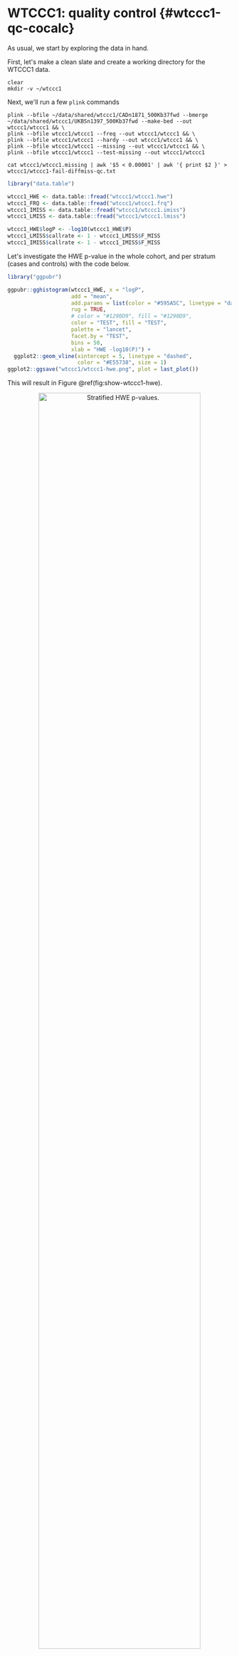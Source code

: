 # WTCCC1: quality control {#wtccc1-qc-cocalc}
<!-- ![](./img/_headers/interactive_plot.png){width=100%} -->





As usual, we start by exploring the data in hand.

First, let's make a clean slate and create a working directory for the WTCCC1 data.

```
clear
mkdir -v ~/wtccc1
```

Next, we'll run a few `plink` commands

```
plink --bfile ~/data/shared/wtccc1/CADn1871_500Kb37fwd --bmerge ~/data/shared/wtccc1/UKBSn1397_500Kb37fwd --make-bed --out wtccc1/wtccc1 && \
plink --bfile wtccc1/wtccc1 --freq --out wtccc1/wtccc1 && \
plink --bfile wtccc1/wtccc1 --hardy --out wtccc1/wtccc1 && \
plink --bfile wtccc1/wtccc1 --missing --out wtccc1/wtccc1 && \
plink --bfile wtccc1/wtccc1 --test-missing --out wtccc1/wtccc1

cat wtccc1/wtccc1.missing | awk '$5 < 0.00001' | awk '{ print $2 }' > wtccc1/wtccc1-fail-diffmiss-qc.txt
```


```r
library("data.table")

wtccc1_HWE <- data.table::fread("wtccc1/wtccc1.hwe")
wtccc1_FRQ <- data.table::fread("wtccc1/wtccc1.frq")
wtccc1_IMISS <- data.table::fread("wtccc1/wtccc1.imiss")
wtccc1_LMISS <- data.table::fread("wtccc1/wtccc1.lmiss")

wtccc1_HWE$logP <- -log10(wtccc1_HWE$P)
wtccc1_LMISS$callrate <- 1 - wtccc1_LMISS$F_MISS
wtccc1_IMISS$callrate <- 1 - wtccc1_IMISS$F_MISS
```



Let's investigate the HWE p-value in the whole cohort, and per stratum (cases and controls) with the code below.

```r
library("ggpubr")

ggpubr::gghistogram(wtccc1_HWE, x = "logP",
                    add = "mean",
                    add.params = list(color = "#595A5C", linetype = "dashed", size = 1),
                    rug = TRUE,
                    # color = "#1290D9", fill = "#1290D9",
                    color = "TEST", fill = "TEST",
                    palette = "lancet",
                    facet.by = "TEST",
                    bins = 50,
                    xlab = "HWE -log10(P)") +
  ggplot2::geom_vline(xintercept = 5, linetype = "dashed",
                      color = "#E55738", size = 1)
ggplot2::ggsave("wtccc1/wtccc1-hwe.png", plot = last_plot())
```

This will result in Figure \@ref(fig:show-wtccc1-hwe).

<div class="figure" style="text-align: center">
<img src="img/gwas_wtccc/WTCCC1-HWE.png" alt="Stratified HWE p-values." width="85%" />
<p class="caption">(\#fig:show-wtccc1-hwe)Stratified HWE p-values.</p>
</div>

We should also inspect the allele frequencies. Note that _by default_ PLINK (whether v0.7, v1.9, or v2.0) stores the alleles as minor (A1) and major (A2), and therefore `--maf` _always_ calculates the frequency of the minor allele (A1).

```r
ggpubr::gghistogram(wtccc1_FRQ, x = "MAF",
                    add = "mean", add.params = list(color = "#595A5C", linetype = "dashed", size = 1),
                    rug = TRUE,
                    color = "#1290D9", fill = "#1290D9",
                    xlab = "minor allele frequency") +
  ggplot2::geom_vline(xintercept = 0.05, linetype = "dashed",
                      color = "#E55738", size = 1)
ggplot2::ggsave("wtccc1/wtccc1-freq.png", plot = last_plot())
```

This will result in Figure \@ref(fig:show-wtccc1-freq).

<div class="figure" style="text-align: center">
<img src="img/gwas_wtccc/WTCCC1-FREQ.png" alt="Minor allele frequencies." width="85%" />
<p class="caption">(\#fig:show-wtccc1-freq)Minor allele frequencies.</p>
</div>

There could be sample with very poor overall call rate, where for many SNPs there is no data. We will want to identify these samples and exclude them. 

```r
ggpubr::gghistogram(wtccc1_IMISS, x = "callrate",
                    add = "mean", add.params = list(color = "#595A5C", linetype = "dashed", size = 1),
                    rug = TRUE, bins = 50,
                    color = "#1290D9", fill = "#1290D9",
                    xlab = "per sample call rate") +
  ggplot2::geom_vline(xintercept = 0.95, linetype = "dashed",
                      color = "#E55738", size = 1)
ggplot2::ggsave("wtccc1/wtccc1-sample-call-rate.png", plot = last_plot())
```

This will result in Figure \@ref(fig:show-wtccc1-callratesample).

<div class="figure" style="text-align: center">
<img src="img/gwas_wtccc/WTCCC1-callrate-samples.png" alt="Per sample call rate." width="85%" />
<p class="caption">(\#fig:show-wtccc1-callratesample)Per sample call rate.</p>
</div>

> Question: What do you notice in the 'per sample call rate' graph? Can you think of a reason why this is? And how would you deal with this?

Lastly, we must inspect the per SNP call rate; we need to know if there are SNPs that have no data for many samples. We will want to identify such SNPs and exclude these.


```r
ggpubr::gghistogram(wtccc1_LMISS, x = "callrate",
                    add = "mean", add.params = list(color = "#595A5C", linetype = "dashed", size = 1),
                    rug = TRUE, bins = 50,
                    color = "#1290D9", fill = "#1290D9",
                    xlab = "per SNP call rate") +
  ggplot2::geom_vline(xintercept = 0.95, linetype = "dashed",
                      color = "#E55738", size = 1)
ggplot2::ggsave("wtccc1/wtccc1-hwe.png", plot = last_plot())
```

This will result in Figure \@ref(fig:show-wtccc1-callratesnp).

<div class="figure" style="text-align: center">
<img src="img/gwas_wtccc/WTCCC1-callrate-SNPs.png" alt="Per SNP call rate." width="85%" />
<p class="caption">(\#fig:show-wtccc1-callratesnp)Per SNP call rate.</p>
</div>

## Quality control

Now that we have handle on the data, we can filter it. 

> Question: Do you have any thoughts on that? Do you agree with the filters I set below? How would you do it differently and why?

```
plink --bfile wtccc1/wtccc1 --exclude wtccc1/wtccc1-fail-diffmiss-qc.txt --maf 0.01 --geno 0.05 --hwe 0.00001 --make-bed --out wtccc1/wtccc1_clean
```

## Ancestral background

If these individuals are all from the United Kingdom, we are certain there will be admixture from other populations given UK's history. Let's project the WTCCC1 data on 1000G phase 1 populations.

We will face the same issue as before with our dummy dataset with respect to `EIGENSOFT`. So I created the data for you to skip to the [Plotting PCA] section immediately. Regardless, in the [Preparing PCA] and [Running PCA] sections I show you how to get there.


### Preparing PCA

**Filtering WTCCC1**

For PCA we need to perform extreme clean.

```
plink --bfile wtccc1/wtccc1_clean --maf 0.1 --geno 0.1 --indep-pairwise 100 50 0.2 --exclude ~/data/shared/support/exclude_problematic_range.txt --make-bed --out wtccc1/wtccc1_temp

plink --bfile wtccc1/wtccc1_temp --exclude wtccc1/wtccc1_temp.prune.out --make-bed --out wtccc1/wtccc1_extrclean

rm -fv wtccc1/wtccc1_temp*

cat wtccc1/wtccc1_extrclean.bim | awk '{ print $2 }' > wtccc1/wtccc1_extrclean.variants.txt

cat wtccc1/wtccc1.bim | grep "rs" > wtccc1/all.variants.txt
```

Notice that you are using real world data: there are thousands of variants 'pruned' due to the `--indep-pairwise 100 50 0.2`-flag.

**Merging WTCCC1 with 1000G phase 1**

Now we are ready to extract the WTCCC1 variants from the 1000G phase 1 reference

```
plink --bfile ~/data/shared/ref_1kg_phase1_all/1kg_phase1_all --extract wtccc1/all.variants.txt --make-bed --out wtccc1/1kg_phase1_wtccc1
```

Extracting the A/T and C/G SNPs as well. 

```
cat wtccc1/1kg_phase1_wtccc1.bim | \
awk '($5 == "A" && $6 == "T") || ($5 == "T" && $6 == "A") || ($5 == "C" && $6 == "G") || ($5 == "G" && $6 == "C")' | awk '{ print $2, $1, $4, $3, $5, $6 }' \
> wtccc1/all.1kg_wtccc1.atcg.variants.txt
```

```
plink --bfile wtccc1/1kg_phase1_wtccc1 --exclude wtccc1/all.1kg_wtccc1.atcg.variants.txt --make-bed --out wtccc1/1kg_phase1_wtccc1_no_atcg

plink --bfile wtccc1/1kg_phase1_wtccc1_no_atcg --extract wtccc1/wtccc1_extrclean.variants.txt --make-bed --out wtccc1/1kg_phase1_raw_no_atcg_wtccc1
```

Finally we will merge the datasets. 

```
plink --bfile wtccc1/wtccc1_extrclean --bmerge wtccc1/1kg_phase1_raw_no_atcg_wtccc1 --maf 0.1 --geno 0.1 --exclude ~/data/shared/support/exclude_problematic_range.txt --make-bed --out wtccc1/wtccc1_extrclean_1kg
```

### Running PCA

Great, we've prepared our dummy project data and merged this with 1000G phase 1. Let's execute the PCA using `--pca` in `PLINK`.

```
plink --bfile wtccc1/wtccc1_extrclean_1kg --pca --out wtccc1/wtccc1_extrclean_1kg
```

### Plotting PCA

If all is peachy, you were able to run the PCA for the WTCCC1 data against 1000G phase 1. Using `--pca` in `plink` we have calculated principal components (PCs) and we can now start plotting them. Let's create a scatter diagram of the first two principal components just like we did with the dummy data. 

And we should visualize the PCA results: are these individuals really all from European (UK) ancestry? 


```r
PCA_eigenval <- data.table::fread("wtccc1/wtccc1_extrclean_1kg.eigenval")
PCA_eigenvec <- data.table::fread("wtccc1/wtccc1_extrclean_1kg.eigenvec")
ref_pop_raw <- data.table::fread("~/data/shared/ref_1kg_phase1_all/1kg_phase1_all.pheno")
wtccc1_pop <- data.table::fread("wtccc1/wtccc1.fam")
```




```r
# Rename some 
names(PCA_eigenval)[names(PCA_eigenval) == "V1"] <- "Eigenvalue"

names(PCA_eigenvec)[names(PCA_eigenvec) == "V1"] <- "FID"
names(PCA_eigenvec)[names(PCA_eigenvec) == "V2"] <- "IID"
names(PCA_eigenvec)[names(PCA_eigenvec) == "V3"] <- "PC1"
names(PCA_eigenvec)[names(PCA_eigenvec) == "V4"] <- "PC2"
names(PCA_eigenvec)[names(PCA_eigenvec) == "V5"] <- "PC3"
names(PCA_eigenvec)[names(PCA_eigenvec) == "V6"] <- "PC4"
names(PCA_eigenvec)[names(PCA_eigenvec) == "V7"] <- "PC5"
names(PCA_eigenvec)[names(PCA_eigenvec) == "V8"] <- "PC6"
names(PCA_eigenvec)[names(PCA_eigenvec) == "V9"] <- "PC7"
names(PCA_eigenvec)[names(PCA_eigenvec) == "V10"] <- "PC8"
names(PCA_eigenvec)[names(PCA_eigenvec) == "V11"] <- "PC9"
names(PCA_eigenvec)[names(PCA_eigenvec) == "V12"] <- "PC10"
names(PCA_eigenvec)[names(PCA_eigenvec) == "V13"] <- "PC11"
names(PCA_eigenvec)[names(PCA_eigenvec) == "V14"] <- "PC12"
names(PCA_eigenvec)[names(PCA_eigenvec) == "V15"] <- "PC13"
names(PCA_eigenvec)[names(PCA_eigenvec) == "V16"] <- "PC14"
names(PCA_eigenvec)[names(PCA_eigenvec) == "V17"] <- "PC15"
names(PCA_eigenvec)[names(PCA_eigenvec) == "V18"] <- "PC16"
names(PCA_eigenvec)[names(PCA_eigenvec) == "V19"] <- "PC17"
names(PCA_eigenvec)[names(PCA_eigenvec) == "V20"] <- "PC18"
names(PCA_eigenvec)[names(PCA_eigenvec) == "V21"] <- "PC19"
names(PCA_eigenvec)[names(PCA_eigenvec) == "V22"] <- "PC20"

names(wtccc1_pop)[names(wtccc1_pop) == "V1"] <- "Family_ID"
names(wtccc1_pop)[names(wtccc1_pop) == "V2"] <- "Individual_ID"
names(wtccc1_pop)[names(wtccc1_pop) == "V5"] <- "Gender"
names(wtccc1_pop)[names(wtccc1_pop) == "V6"] <- "Phenotype"
wtccc1_pop$V3<- NULL
wtccc1_pop$V4<- NULL

wtccc1_pop$Population <- wtccc1_pop$Phenotype
wtccc1_pop$Population[wtccc1_pop$Population == 2] <- "Case"
wtccc1_pop$Population[wtccc1_pop$Population == 1] <- "Control"
```


```r
# we subset the data we need
ref_pop <- subset(ref_pop_raw, select = c("Family_ID", "Individual_ID", "Gender", "Phenotype", "Population"))
rm(ref_pop_raw)

# we combine the reference and dummy information
ref_wtccc1_pop <- rbind(wtccc1_pop, ref_pop)
```



```r
PCA_1kG <- merge(PCA_eigenvec,
                 ref_wtccc1_pop,
                 by.x = "IID",
                 by.y = "Individual_ID",
                 sort = FALSE,
                 all.x = TRUE)
```



```r
# Population	Description	Super population	Code	Counts
# ASW	African Ancestry in Southwest US	                          AFR	4	  #49A01D
# CEU	Utah residents with Northern and Western European ancestry	EUR	7	  #E55738
# CHB	Han Chinese in Bejing, China	                              EAS	8	  #9A3480
# CHS	Southern Han Chinese, China	                                EAS	9	  #705296
# CLM	Colombian in Medellin, Colombia	                            MR	10	#8D5B9A
# FIN	Finnish in Finland	                                        EUR	12	#2F8BC9
# GBR	British in England and Scotland	                            EUR	13	#1290D9
# IBS	Iberian populations in Spain	                              EUR	16	#1396D8
# JPT	Japanese in Tokyo, Japan	                                  EAS	18	#D5267B
# LWK	Luhya in Webuye, Kenya	                                    AFR	20	#78B113
# MXL	Mexican Ancestry in Los Angeles, California	                AMR	22	#F59D10
# PUR	Puerto Rican in Puerto Rico	                                AMR	25	#FBB820
# TSI	Toscani in Italy	                                          EUR	27	#4C81BF
# YRI	Yoruba in Ibadan, Nigeria	                                  AFR	28	#C5D220

PCA_1kGplot <- ggpubr::ggscatter(PCA_1kG, 
                                 x = "PC1", 
                                 y = "PC2",
                                 color = "Population", 
                                 palette = c("#49A01D", 
                                             "#595A5C", 
                                             "#E55738", 
                                             "#9A3480", 
                                             "#705296", 
                                             "#8D5B9A", 
                                             "#A2A3A4", 
                                             "#2F8BC9", 
                                             "#1290D9", 
                                             "#1396D8", 
                                             "#D5267B", 
                                             "#78B113", 
                                             "#F59D10", 
                                             "#FBB820", 
                                             "#4C81BF", 
                                             "#C5D220"),
                                 xlab = "principal component 1", ylab = "principal component 2") +
  ggplot2::geom_vline(xintercept = 0.0023, linetype = "dashed",
                      color = "#E55738", size = 1)

p2 <-  ggpubr::ggpar(PCA_1kGplot,
                     title = "Principal Component Analysis",
                     subtitle = "Reference population: 1000 G, phase 1",
                     legend.title = "Populations", legend = "right")
ggplot2::ggsave("wtccc1/wtccc1-qc-pca-1000g.png", plot = p2)
p2
rm(p2)
```

We expect most individuals from the WTCCC to be 100% British, but a substantial group will have a different ancestral background as shown in the Figure \@ref(fig:showwtccc1pca) you just made.

<div class="figure" style="text-align: center">
<img src="img/gwas_wtccc/wtccc1-qc-pca-1000g.png" alt="PCA - WTCCC1 vs. 1000G" width="85%" />
<p class="caption">(\#fig:showwtccc1pca)PCA - WTCCC1 vs. 1000G</p>
</div>

### Removing samples

In a similar fashion as in the example _gwas_ and _rawdata_ datasets, you should consider to **remove the samples below the threshold** based on this PCA (Figure \@ref(fig:showwtccc1pca)). 

> Go ahead, try that. 

You're code would be something like below:

```
cat wtccc1/wtccc1_extrclean_1kg.eigenvec | \
awk '$3 < 0.0023' | awk '{ print $1, $2 }' > wtccc1/fail-ancestry-QC.txt
```

Next we filter these samples and get a final fully QC'd dataset.

```
plink --bfile wtccc1/wtccc1_clean --exclude wtccc1/fail-ancestry-QC.txt --make-bed --out wtccc1/wtccc1_qc
```

## Summary

You have now explored the WTCCC1 genotype data by inspecting call rates, the HWE p-values and frequencies. You have also projected the WTCCC1 data on the 1000G phase 1 reference panel and removed samples that did not match the expected ancestry. This resulted in a fully quality controlled dataset (`wtccc1/wtccc1_qc`).

Now you're ready for the actual GWAS on coronary artery disease that led to [this seminal publication](https://doi.org/10.1038/nature05911){target="_blank"}. On to Chapter \@ref(wtccc1-assoc-cocalc).

<script>
title=document.getElementById('header');
title.innerHTML = '<img src="./img/headers/interactive_plot.png" alt="WTCCC1: coronary artery disease">' + title.innerHTML
</script>
